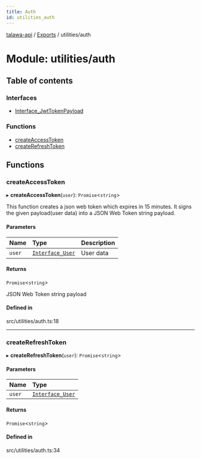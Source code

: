 ```yaml
---
title: Auth
id: utilities_auth
---
```

[talawa-api](../README.md) / [Exports](../modules.md) / utilities/auth

# Module: utilities/auth

## Table of contents

### Interfaces

- [Interface\_JwtTokenPayload](../interfaces/utilities_auth.Interface_JwtTokenPayload.md)

### Functions

- [createAccessToken](utilities_auth.md#createaccesstoken)
- [createRefreshToken](utilities_auth.md#createrefreshtoken)

## Functions

### createAccessToken

▸ **createAccessToken**(`user`): `Promise`<`string`\>

This function creates a json web token which expires in 15 minutes.
It signs the given payload(user data) into a JSON Web Token string payload.

#### Parameters

| Name | Type | Description |
| :------ | :------ | :------ |
| `user` | [`Interface_User`](../interfaces/models_User.Interface_User.md) | User data |

#### Returns

`Promise`<`string`\>

JSON Web Token string payload

#### Defined in

src/utilities/auth.ts:18

___

### createRefreshToken

▸ **createRefreshToken**(`user`): `Promise`<`string`\>

#### Parameters

| Name | Type |
| :------ | :------ |
| `user` | [`Interface_User`](../interfaces/models_User.Interface_User.md) |

#### Returns

`Promise`<`string`\>

#### Defined in

src/utilities/auth.ts:34
